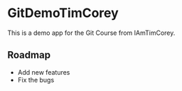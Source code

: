# GitDemoTimCorey
This is a demo app for the Git Course from IAmTimCorey.

## Roadmap
 * Add new features
 * Fix the bugs

